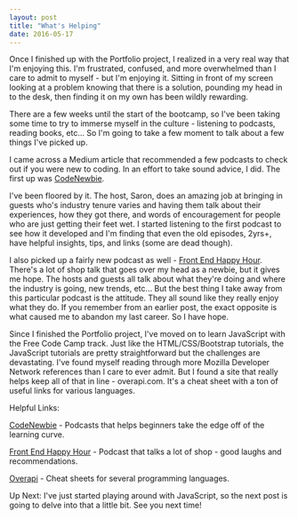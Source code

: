 ```yaml
---
layout: post
title: "What's Helping"
date: 2016-05-17
---
```


Once I finished up with the Portfolio project, I realized in a very real way that I'm enjoying this. I'm frustrated, confused, and more overwhelmed  than I care to admit to myself - but I'm enjoying it. Sitting in front of my screen looking at a problem knowing that there is a solution, pounding my head in to the desk, then finding it on my own has been wildly rewarding.

There are a few weeks until the start of the bootcamp, so I've been taking some time to try to immerse myself in the culture - listening to podcasts, reading books, etc...  So I'm going to take a few moment to talk about a few things I've picked up.

I came across a Medium article that recommended a few podcasts to check out if you were new to coding. In an effort to take sound advice, I did. The first up was <a href="http://www.codenewbie.org" target="_blank">CodeNewbie</a>.

I've been floored by it. The host, Saron, does an amazing job at bringing in guests who's industry tenure varies and having them talk about their experiences, how they got there, and words of encouragement for people who are just getting their feet wet. I started listening to the first podcast to see how it developed and I'm finding that even the old episodes, 2yrs+, have helpful insights, tips, and links (some are dead though).

I also picked up a fairly new podcast as well - <a href="http://www.frontendhappyhour.com" target="_blank">Front End Happy Hour</a>. There's a lot of shop talk that goes over my head as a newbie, but it gives me hope. The hosts and guests all talk about what they're doing and where the industry is going, new trends, etc... But the best thing I take away from this particular podcast is the attitude. They all sound like they really enjoy what they do. If you remember from an earlier post, the exact opposite is what caused me to abandon my last career. So I have hope.

Since I finished the Portfolio project, I've moved on to learn JavaScript with the Free Code Camp track. Just like the HTML/CSS/Bootstrap tutorials, the JavaScript tutorials are pretty straightforward but the challenges are devastating. I've found myself reading through more Mozilla Developer Network references than I care to ever admit. But I found a site that really helps keep all of that in line - overapi.com. It's a cheat sheet with a ton of useful links for various languages.

Helpful Links:

<a href="http://www.codenewbie.org" target="_blank">CodeNewbie</a> - Podcasts that helps beginners take the edge off of the learning curve.

<a href="http://www.frontendhappyhour.com" target="_blank">Front End Happy Hour</a> - Podcast that talks a lot of shop - good laughs and recommendations.

<a href="http://overapi.com/" target="_blank">Overapi</a> - Cheat sheets for several programming languages.



Up Next: I've just started playing around with JavaScript, so the next post is going to delve into that a little bit. See you next time!

